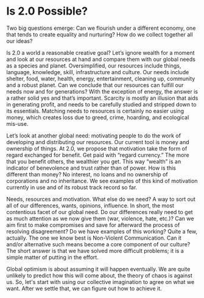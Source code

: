 # Is 2.0 Possible?



Two big questions emerge: Can we flourish under a different economy, one that tends to create equality and nurturing? How do we collect together all our ideas?

Is 2.0 a world a reasonable creative goal? Let’s ignore wealth for a moment and look at our resources at hand and compare them with our global needs as a species and planet. Oversimplified, our resources include things, language, knowledge, skill, infrastructure and culture. Our needs include shelter, food, water, health, energy, entertainment, cleaning up, community and a robust planet. Can we conclude that our resources can fulfill our needs now and for generations? With the exception of energy, the answer is a rather solid yes and that’s important. Scarcity is mostly an illusion that aids in generating profit, and needs to be carefully studied and stripped down to its essentials. Matching needs to resources is certainly no easier using money, which creates loss due to greed, crime, hoarding, and ecological mis-use.

Let’s look at another global need: motivating people to do the work of developing and distributing our resources. Our current tool is money and ownership of things. At 2.0, we propose that motivation take the form of regard exchanged for benefit. Get paid with “regard currency.” The more that you benefit others, the wealthier you get. This way “wealth” is an indicator of benevolence and trust rather than of power. How is this different than money? No interest, no loans and no ownership of corporations and no inheritance. We see examples of this kind of motivation currently in use and of its robust track record so far.

Needs, resources and motivation. What else do we need? A way to sort out all of our differences, wants, opinions, influence. In short, the most contentious facet of our global need. Do our differences really need to get as much attention as we now give them (war, violence, hate, etc.)? Can we aim first to make compromises and save for afterward the process of resolving disagreement? Do we have examples of this working? Quite a few, actually. The one we know best is Non-Violent Communication. Can it and/or alternative such means become a core component of our culture? The short answer is that we have solved more difficult problems; it is a simple matter of putting in the effort.

Global optimism is about assuming it will happen eventually. We are quite unlikely to predict how this will come about, the theory of chaos is against us. So, let's start with using our collective imagination to agree on what we want. After we settle that, we can figure out how to achieve it.